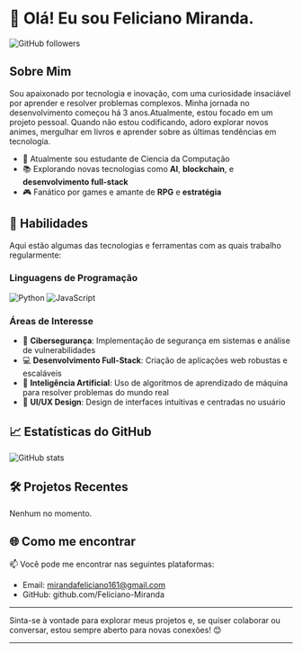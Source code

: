 
# 👋 Olá! Eu sou Feliciano Miranda.

![GitHub followers](https://img.shields.io/github/followers/Feliciano-Miranda?label=Follow&style=social)

## Sobre Mim

Sou apaixonado por tecnologia e inovação, com uma curiosidade insaciável por aprender e resolver problemas complexos. Minha jornada no desenvolvimento começou há 3 anos.Atualmente, estou focado em um projeto pessoal. Quando não estou codificando, adoro explorar novos animes, mergulhar em livros e aprender sobre as últimas tendências em tecnologia.

- 💼 Atualmente sou estudante de Ciencia da Computação
- 📚 Explorando novas tecnologias como **AI**, **blockchain**, e **desenvolvimento full-stack**
- 🎮 Fanático por games e amante de **RPG** e **estratégia**

## 🚀 Habilidades

Aqui estão algumas das tecnologias e ferramentas com as quais trabalho regularmente:

### Linguagens de Programação
![Python](https://img.shields.io/badge/Python-%2314354C.svg?style=flat&logo=python&logoColor=white)
![JavaScript](https://img.shields.io/badge/JavaScript-%23323330.svg?style=flat&logo=javascript&logoColor=%23F7DF1E)

### Áreas de Interesse

- 🔐 **Cibersegurança**: Implementação de segurança em sistemas e análise de vulnerabilidades
- 💻 **Desenvolvimento Full-Stack**: Criação de aplicações web robustas e escaláveis
- 🧠 **Inteligência Artificial**: Uso de algoritmos de aprendizado de máquina para resolver problemas do mundo real
- 🎨 **UI/UX Design**: Design de interfaces intuitivas e centradas no usuário

## 📈 Estatísticas do GitHub

![GitHub stats](https://github-readme-stats.vercel.app/api?username=Feliciano-Miranda&show_icons=true&theme=dracula)

## 🛠 Projetos Recentes
Nenhum no momento.

## 🌐 Como me encontrar

📫 Você pode me encontrar nas seguintes plataformas:

- Email: mirandafeliciano161@gmail.com
- GitHub: github.com/Feliciano-Miranda


---

Sinta-se à vontade para explorar meus projetos e, se quiser colaborar ou conversar, estou sempre aberto para novas conexões! 😊

---



<!---
Feliciano-Miranda/Feliciano-Miranda is a ✨ special ✨ repository because its `README.md` (this file) appears on your GitHub profile.
You can click the Preview link to take a look at your changes.
--->
